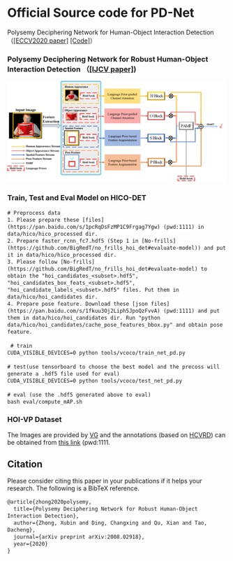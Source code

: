 # Official Source code for PD-Net 
Polysemy Deciphering Network for Human-Object Interaction Detection （[[ECCV2020 paper]](http://www.ecva.net/papers/eccv_2020/papers_ECCV/papers/123650069.pdf) [[Code]](https://github.com/MuchHair/PD-Net)）

###  Polysemy Deciphering Network for Robust Human-Object Interaction Detection （[[IJCV paper]](https://arxiv.org/pdf/2008.02918.pdf))
<img src="https://github.com/MuchHair/PD-Net-Extended-Version/blob/master/Paper_Images/overview.png" width="999" >

### Train, Test and Eval Model on HICO-DET
```
# Preprocess data
1. Please prepare these [files](https://pan.baidu.com/s/1pcRqDsFzMP1C9Frgag7Ygw) (pwd:1111) in data/hico/hico_processed dir.
2. Prepare faster_rcnn_fc7.hdf5 (Step 1 in [No-frills](https://github.com/BigRedT/no_frills_hoi_det#evaluate-model)) and put it in data/hico/hico_processed dir.
3. Please follow [No-frills](https://github.com/BigRedT/no_frills_hoi_det#evaluate-model) to obtain the "hoi_candidates_<subset>.hdf5", "hoi_candidates_box_feats_<subset>.hdf5", "hoi_candidate_labels_<subset>.hdf5" files. Put them in  data/hico/hoi_candidates dir.
4. Prepare pose feature. Download these [json files](https://pan.baidu.com/s/1fkuu3Oj2Liph5JpoQzFvvA) (pwd:1111) and put them in data/hico/hoi_candidates dir. Run "python data/hico/hoi_candidates/cache_pose_features_bbox.py" and obtain pose feature.

 # train
CUDA_VISIBLE_DEVICES=0 python tools/vcoco/train_net_pd.py

# test(use tensorboard to choose the best model and the precoss will generate a .hdf5 file used for eval)
CUDA_VISIBLE_DEVICES=0 python tools/vcoco/test_net_pd.py

# eval (use the .hdf5 generated above to eval)
bash eval/compute_mAP.sh
```

### HOI-VP Dataset
The Images are provided by [VG](http://visualgenome.org/api/v0/api_home.html) and the annotations (based on [HCVRD](https://github.com/bohanzhuang/HCVRD-a-benchmark-for-large-scale-Human-Centered-Visual-Relationship-Detection)) can be obtained from [this link](https://pan.baidu.com/s/14aYOJk6Fi4KihVsGhweKjQ) (pwd:1111.



## Citation
Please consider citing this paper in your publications if it helps your research. The following is a BibTeX reference. 
```
@article{zhong2020polysemy,
  title={Polysemy Deciphering Network for Robust Human-Object Interaction Detection},
  author={Zhong, Xubin and Ding, Changxing and Qu, Xian and Tao, Dacheng},
  journal={arXiv preprint arXiv:2008.02918},
  year={2020}
}
```
